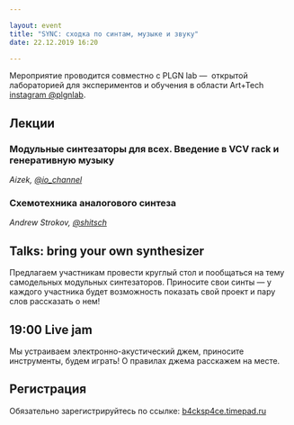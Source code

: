 ```yaml
---

layout: event
title: "SYNC: сходка по синтам, музыке и звуку"
date: 22.12.2019 16:20

---
```


Мероприятие проводится совместно с PLGN lab —  открытой лабораторией для экспериментов и обучения в области Art+Tech [instagram @plgnlab](https://www.instagram.com/plgnlab/).

## Лекции

### Модульные синтезаторы для всех. Введение в VCV rack и генеративную музыку
_Aizek, [@io_channel](tg://resolve/?domain=io_channel)_

### Схемотехника аналогового синтеза
_Andrew Strokov, [@shitsch](tg://resolve/?domain=shitsch)_

## Talks: bring your own synthesizer
Предлагаем участникам провести круглый стол и пообщаться на тему самодельных модульных синтезаторов. Приносите свои синты — у каждого участника будет возможность показать свой проект и пару слов рассказать о нем!

## 19:00 Live jam
Мы устраиваем электронно-акустический джем, приносите инструменты, будем играть! О правилах джема расскажем на месте.

## Регистрация
Обязательно зарегистрируйтесь по ссылке: [b4cksp4ce.timepad.ru](https://b4cksp4ce.timepad.ru/event/1215865/)
